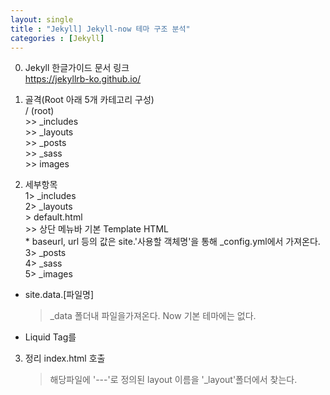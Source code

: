 ```yaml
---
layout: single
title : "Jekyll] Jekyll-now 테마 구조 분석"
categories : [Jekyll]
---
```


0. Jekyll 한글가이드 문서 링크  
    https://jekyllrb-ko.github.io/

1. 골격(Root 아래 5개 카테고리 구성)  
     / (root)  
        >> _includes  
        >> _layouts  
        >> _posts  
        >> _sass  
        >> images  

2. 세부항목  
    1> _includes  
    2> _layouts  
        > default.html  
            >> 상단 메뉴바 기본 Template HTML  
            * baseurl, url 등의 값은 site.'사용할 객체명'을 통해 _config.yml에서 가져온다.
    3> _posts  
    4> _sass  
    5> _images  


* site.data.[파일명]
  > _data 폴더내 파일을가져온다. Now 기본 테마에는 없다.

* Liquid Tag를 

3. 정리 index.html 호출
    > 해당파일에 '---'로 정의된 layout 이름을 '_layout'폴더에서 찾는다.
    